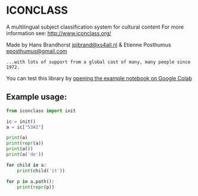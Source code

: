 # ICONCLASS

A multilingual subject classification system for cultural content
For more information see: http://www.iconclass.org/

Made by Hans Brandhorst <jpjbrand@xs4all.nl> & Etienne Posthumus <eposthumus@gmail.com>

    ...with lots of support from a global cast of many, many people since 1972.

You can test this library by [opening the example notebook on Google Colab](https://colab.research.google.com/github/iconclass/code/main/example.ipynb)

## Example usage:

```python
from iconclass import init

ic = init()
a = ic["53A2"]

print(a)
print(repr(a))
print(a())
print(a('de'))

for child in a:
    print(child('it'))

for p in a.path():
    print(repr(p))
```
